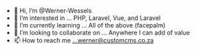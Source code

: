- 👋 Hi, I’m @Werner-Wessels
- 👀 I’m interested in ... PHP, Laravel, Vue, and Laravel
- 🌱 I’m currently learning ... All of the above (facepalm)
- 💞️ I’m looking to collaborate on ... Anywhere I can add of value
- 📫 How to reach me ...werner@customcms.co.za

<!---
Werner-Wessels/Werner-Wessels is a ✨ special ✨ repository because its `README.md` (this file) appears on your GitHub profile.
You can click the Preview link to take a look at your changes.
--->
